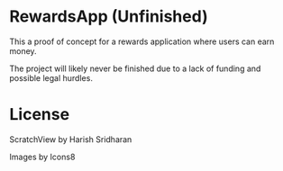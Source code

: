 # RewardsApp (Unfinished)
This a proof of concept for a rewards application where users can earn money.  

The project will likely never be finished due to a lack of funding and possible legal hurdles.

# License

ScratchView by Harish Sridharan

Images by Icons8

